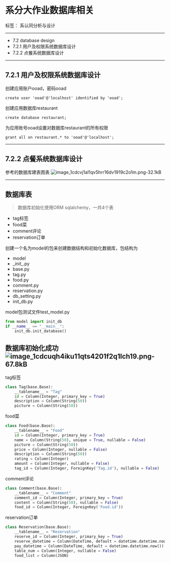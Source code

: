 # 系分大作业数据库相关

标签： 系认同分析与设计


----------

 - 7.2 database design
  - 7.2.1 用户及权限系统数据库设计
  - 7.2.2 点餐系统数据库设计


----------
## 7.2.1 用户及权限系统数据库设计 ##
创建应用账户ooad，密码ooad
```mysql
create user 'ooad'@'localhost' identified by 'ooad';
```

创建应用数据库restaurant
```mysql
create database restaurant;
```

为应用账号ooad设置对数据库restaurant的所有权限
```mysql
grant all on restaurant.* to 'ooad'@'localhost';
```


----------
## 7.2.2 点餐系统数据库设计 ##
参考的数据库建表图表
![image_1cdcvj1al1qv5hrr16dv1919c2o1m.png-32.1kB][1]


----------
## 数据库表 ##

> 数据库初始化使用ORM sqlalchemy，一共4个表

 - tag标签
 - food菜
 - comment评论
 - reservation订单

创建一个名为model的包来创建数据结构和初始化数据库，包结构为

 - model
  - \__init__.py
  - base.py
  - tag.py
  - food.py
  - comment.py
  - reservation.py
  - db_setting.py
  - init_db.py

model包测试文件test_model.py
```python
from model import init_db
if __name__ == "__main__":
	init_db.init_database()
```

数据库初始化成功
![image_1cdcuqh4iku11qts4201f2q1lch19.png-67.8kB][2]
----------


tag标签
```python
class Tag(base.Base):
    __tablename__ = "Tag"
    id = Column(Integer, primary_key = True)
    description = Column(String(50))
    picture = Column(String(50))
```

food菜
```python
class Food(base.Base):
    __tablename__ = "Food"
    id = Column(Integer, primary_key = True)
    name = Column(String(50), unique = True, nullable = False)
    picture = Column(String(50))
    price = Column(Integer, nullable = False)
    description = Column(String(50))
    rating = Column(Integer)
    amount = Column(Integer, nullable = False)
    tag_id = Column(Integer, ForeignKey('Tag.id'), nullable = False)
```

comment评论
```python
class Comment(base.Base):
    __tablename__ = "Comment"
    comment_id = Column(Integer, primary_key = True)
    content = Column(String(50), nullable = False)
    food_id = Column(Integer, ForeignKey('Food.id'))
```

reservation订单
```python
class Reservation(base.Base):
    __tablename__ = "Reservation"
    reserve_id = Column(Integer, primary_key = True)
    reserve_datetime = Column(DateTime, default = datetime.datetime.now())
    pay_datetime = Column(DateTime, default = datetime.datetime.now())
    table_num = Column(Integer, nullable = False)
    food_list = Column(JSON)
```


  [1]: http://static.zybuluo.com/gzm1997/jkxxl2pljvr1axm3ztu94de9/image_1cdcvj1al1qv5hrr16dv1919c2o1m.png
  [2]: http://static.zybuluo.com/gzm1997/q3zwvfp5w9ybxknx7773hm49/image_1cdcuqh4iku11qts4201f2q1lch19.png